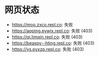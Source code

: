 # 网页状态
- https://moo.zxco.repl.co: 失败
- https://apping.eywjx.repl.co: 失败 (403)
- https://qi.limqin.repl.co: 失败 (403)
- https://beaspy--hting.repl.co: 失败 (403)
- https://ys.pyxzp.repl.co: 失败 (403)
